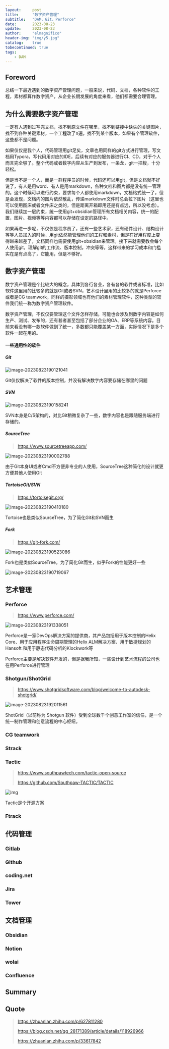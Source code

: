 ```yaml
---
layout:     post
title:      "数字资产管理"
subtitle:   "DAM，Git，Perforce"
date:       2023-08-23
update:     2023-08-23
author:     "elmagnifico"
header-img: "img/y5.jpg"
catalog:    true
tobecontinued: true
tags:
    - DAM
---
```


## Foreword

总结一下最近遇到的数字资产管理问题，一般来说，代码、文档，各种软件的工程，素材都算作数字资产，从企业长期发展的角度来看，他们都需要合理管理。



## 为什么需要数字资产管理

一定有人遇到过写完文档，找不到原文件在哪里，找不到链接中缺失的关键图片，找不到各种关键素材，一个工程改了n遍，找不到某个版本，如果有个管理软件，这些都不是问题。



如果仅仅是我个人，代码管理用git足矣，文章也用同样的git方式进行管理，写文档用Typora，写代码用对应的IDE，后续有对应的服务器进行CI、CD，对于个人而言完全够了。整个代码或者数字内容从生产到发布，一条龙，git一把梭，十分轻松。



但是当不是一个人，而是一群程序员的时候，代码还可以用git，但是文档就不好说了，有人是用word、有人是用markdown，各种文档和图片都是没有统一管理的。这个时候可以进行约束，要求每个人都使用markdown，文档格式统一了，但是会发现，文档内的图片依然散乱，传递markdown文件时总会拉下图片（这里也可以使用图床或者文件床之类的，但是距离开箱即用还是有点远，所以没考虑）。我们继续加一层约束，统一使用git+obsidian管理所有文档相关内容，统一的配置，图片、视频等等内容都可以存储在设定的路径中。



如果再进一步呢，不仅仅是程序员了，还有一些艺术家，还有硬件设计、结构设计等等人员加入的时候，用git依然能管理他们的工程和素材，但是在好用程度上变得越来越差了，文档同样也需要使用git+obsidian来管理。接下来就需要教会每个人使用git，理解git的工作流、版本控制，冲突等等，这样带来的学习成本和门槛实在是有点高了，它能用，但是不够好。



## 数字资产管理

数字资产管理是个比较大的概念，具体到各行各业，各有各的软件或者标准，比如软件这里用的比较多的就是Git或者SVN，艺术设计里用的比较多的就是Perforce或者是CG teamwork，同样的摄影领域也有他们的素材管理软件，这种类型的软件我们统一称为数字资产管理软件。

数字资产管理，不仅仅要管理这个文件怎样存储，可能也会涉及到数字内容是如何生产、测试、发布的，还有甚者甚至包括了部分企业的OA、ERP等系统内容。目前来看没有哪一款软件做到了统一，多数都只能覆盖某一方面，实际情况下是多个软件一起在用的。



#### 一些通用性的软件

##### Git

![image-20230823190121041](https://img.elmagnifico.tech/static/upload/elmagnifico/202308231901085.png)

Git仅仅解决了软件的版本控制，并没有解决数字内容要存储在哪里的问题



##### SVN

![image-20230823190158241](https://img.elmagnifico.tech/static/upload/elmagnifico/202308231901302.png)

SVN本身是C/S架构的，对比Git稍微复杂了一些，数字内容也是跟随服务端进行存储的。



##### SourceTree

> https://www.sourcetreeapp.com/

![image-20230823190002788](https://img.elmagnifico.tech/static/upload/elmagnifico/202308231900892.png)

由于Git本身UI或者Cmd不方便非专业的人使用，SourceTree这种简化的设计就更方便其他人使用Git



##### TortoiseGit/SVN

> https://tortoisegit.org/

![image-20230823190410180](https://img.elmagnifico.tech/static/upload/elmagnifico/202308231904233.png)

Tortoise也是类似SourceTree，为了简化Git和SVN而生



##### Fork

> https://git-fork.com/

![image-20230823190523086](https://img.elmagnifico.tech/static/upload/elmagnifico/202308231905246.png)

Fork也是类似SourceTree，为了简化Git而生，似乎Fork的性能更好一些

![image-20230823190719067](https://img.elmagnifico.tech/static/upload/elmagnifico/202308231907106.png)



## 艺术管理

### Perforce

> https://www.perforce.com/

![image-20230823191338051](https://img.elmagnifico.tech/static/upload/elmagnifico/202308231913117.png)

Perforce是一家DevOps解决方案的提供商，其产品包括用于版本控制的Helix Core、用于应用程序生命周期管理的Helix ALM解决方案、用于敏捷规划的Hansoft 和用于静态代码分析的Klockwork等

Perforce主要是解决软件开发的，但是据我所知，一些设计到艺术流程的公司也在用Perforce进行管理



### Shotgun/ShotGrid

> https://www.shotgridsoftware.com/blog/welcome-to-autodesk-shotgrid/

![image-20230823192011561](https://img.elmagnifico.tech/static/upload/elmagnifico/202308231920666.png)

ShotGrid（以前称为 Shotgun 软件）受到全球数千个创意工作室的信任，是一个统一制作管理和创意流程的中心枢纽。



### CG teamwork



### Strack

> 



### Tactic

> https://www.southpawtech.com/tactic-open-source
>
> https://github.com/Southpaw-TACTIC/TACTIC

![img](https://img.elmagnifico.tech/static/upload/elmagnifico/202308231925416.gif)

Tactic是个开源方案



### Ftrack





## 代码管理

### Gitlab



### Github



### coding.net



### Jira



### Tower



## 文档管理

### Obsidian



### Notion



### wolai



### Confluence



## Summary



## Quote

> https://zhuanlan.zhihu.com/p/627811280
>
> https://blog.csdn.net/qq_28171389/article/details/118926966
>
> https://zhuanlan.zhihu.com/p/33617842
